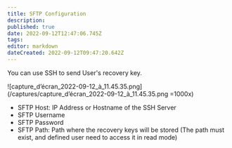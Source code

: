 ```yaml
---
title: SFTP Configuration
description: 
published: true
date: 2022-09-12T12:47:06.745Z
tags: 
editor: markdown
dateCreated: 2022-09-12T09:47:20.642Z
---
```


You can use SSH to send User's recovery key.

![capture_d’écran_2022-09-12_à_11.45.35.png](/captures/capture_d’écran_2022-09-12_à_11.45.35.png =1000x)

- SFTP Host: IP Address or Hostname of the SSH Server
- SFTP Username
- SFTP Password
- SFTP Path: Path where the recovery keys will be stored (The path must exist, and defined user need to access it in read mode)